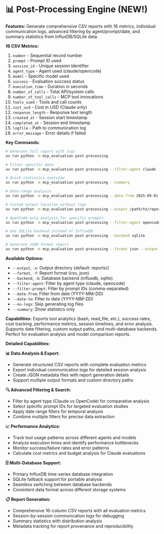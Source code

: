 # 📊 Post-Processing Engine (NEW!)

**Features:** Generate comprehensive CSV reports with 16 metrics, individual communication logs, advanced filtering by agent/prompt/date, and summary statistics from InfluxDB/SQLite data.

**16 CSV Metrics:**
1. `number` - Sequential record number
2. `prompt` - Prompt ID used  
3. `session_id` - Unique session identifier
4. `agent_type` - Agent used (claude/opencode)
5. `model` - Specific model used
6. `success` - Evaluation success status
7. `execution_time` - Duration in seconds
8. `number_of_calls` - Total API/system calls
9. `number_of_tool_calls` - MCP tool invocations
10. `tools_used` - Tools and call counts
11. `cost_usd` - Cost in USD (Claude only)
12. `response_length` - Response text length
13. `created_at` - Session start timestamp
14. `completed_at` - Session end timestamp
15. `logfile` - Path to communication log
16. `error_message` - Error details if failed

**Key Commands:**
```bash
# Generate full report with logs
uv run python -m mcp_evaluation post-processing

# Filter specific data
uv run python -m mcp_evaluation post-processing --filter-agent claude --filter-prompt 1,2,3

# Quick statistics overview
uv run python -m mcp_evaluation post-processing --summary

# Date-range analysis
uv run python -m mcp_evaluation post-processing --date-from 2025-09-01 --date-to 2025-09-03

# Custom output location without logs
uv run python -m mcp_evaluation post-processing --output /path/to/reports --format csv --no-logs

# OpenCode-only analysis for specific prompts
uv run python -m mcp_evaluation post-processing --filter-agent opencode --filter-prompt 1,999

# Use SQLite backend instead of InfluxDB
uv run python -m mcp_evaluation post-processing --backend sqlite

# Generate JSON format report
uv run python -m mcp_evaluation post-processing --format json --output reports/
```

**Available Options:**
- `--output`, `-o`: Output directory (default: reports/)
- `--format`, `-f`: Report format (csv, json)
- `--backend`, `-b`: Database backend (influxdb, sqlite)
- `--filter-agent`: Filter by agent type (claude, opencode)
- `--filter-prompt`: Filter by prompt IDs (comma-separated)
- `--date-from`: Filter from date (YYYY-MM-DD)
- `--date-to`: Filter to date (YYYY-MM-DD)
- `--no-logs`: Skip generating log files
- `--summary`: Show statistics only

**Capabilities:** Exports tool analytics (bash, read_file, etc.), success rates, cost tracking, performance metrics, session timelines, and error analysis. Supports date filtering, custom output paths, and multi-database backends. Perfect for evaluation analysis and model comparison reports.

**Detailed Capabilities:**

**📊 Data Analysis & Export:**
- Generate structured CSV reports with complete evaluation metrics
- Export individual communication logs for detailed session analysis
- Create JSON metadata files with report generation details
- Support multiple output formats and custom directory paths

**🔍 Advanced Filtering & Search:**
- Filter by agent type (Claude vs OpenCode) for comparative analysis
- Select specific prompt IDs for targeted evaluation studies
- Apply date range filters for temporal analysis
- Combine multiple filters for precise data extraction

**📈 Performance Analytics:**
- Track tool usage patterns across different agents and models
- Analyze execution times and identify performance bottlenecks  
- Monitor success/failure rates and error patterns
- Calculate cost metrics and budget analysis for Claude evaluations

**🗄️ Multi-Database Support:**
- Primary InfluxDB time-series database integration
- SQLite fallback support for portable analysis
- Seamless switching between database backends
- Consistent data format across different storage systems

**📋 Report Generation:**
- Comprehensive 16-column CSV reports with all evaluation metrics
- Session-by-session communication logs for debugging
- Summary statistics with distribution analysis
- Metadata tracking for report provenance and reproducibility

